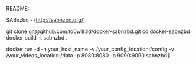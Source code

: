 README: 

SABnzbd - (http://sabnzbd.org/)

git clone git@github.com:to0w1r3d/docker-sabnzbd.git 
cd docker-sabnzbd
docker build -t sabnzbd .  

docker run -d -h your_host_name -v /your_config_location:/config -v /your_videos_location:/data -p 8080:8080 -p 9090:9090 sabnzbd
